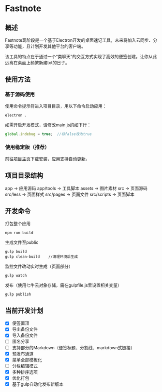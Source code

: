 # Fastnote

## 概述

Fastnote现阶段是一个基于Electron开发的桌面速记工具，未来将加入云同步、分享等功能，且计划开发其他平台的客户端。

该工具的特点在于通过一个“类聊天”的交互方式实现了高效的便签创建，让你从此远离在桌面上频繁新建txt的日子。

## 使用方法

### 基于源码使用

使用命令提示符进入项目目录，用以下命令启动应用：

```
electron .
```

如需开启开发模式，请修改main.js的如下行：

```javascript
global.indebug = true;  //将false改为true
```

### 使用稳定版（推荐）

前往[项目主页](https://note.pwp.app)下载安装，应用支持自动更新。

## 项目目录结构

app     ->  应用源码
    app/tools   ->  工具脚本
assets  ->  图片素材
src     ->  页面源码
    src/less    ->  页面样式
    src/pages   ->  页面文件
    src/scripts ->  页面脚本

## 开发命令

打包整个应用

```
npm run build
```

生成文件至public

```
gulp build
gulp clean-build    //清理环境后生成
```

监控文件改动实时生成（页面部分）

```
gulp watch
```

发布（使用七牛云对象存储，需在gulpfile.js里设置相关变量）
```
gulp publish
```

## 当前开发计划

- [x] 便签置顶
- [x] 导出备份文件
- [x] 导入备份文件
- [ ] 匿名分享
- [ ] 支持部分的Markdown（便签标题、分割线、markdown式链接）
- [x] 预发布通道
- [x] 菜单全部模板化
- [ ] 分栏编辑模式
- [x] 多种排序选项
- [x] 优化打包
- [x] 基于gulp自动化发布新版本